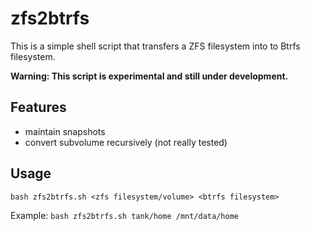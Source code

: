 # zfs2btrfs

This is a simple shell script that transfers a ZFS filesystem into to Btrfs filesystem.

**Warning: This script is experimental and still under development.**

## Features

* maintain snapshots
* convert subvolume recursively (not really tested)

## Usage

`bash zfs2btrfs.sh <zfs filesystem/volume> <btrfs filesystem>`

Example:
`bash zfs2btrfs.sh tank/home /mnt/data/home`
